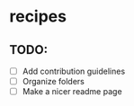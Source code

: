 # recipes

## TODO:
- [ ] Add contribution guidelines
- [ ] Organize folders
- [ ] Make a nicer readme page
